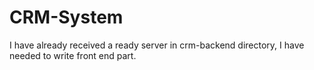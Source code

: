 # CRM-System

I have already received a ready server in crm-backend directory, I have needed to write front end part.
